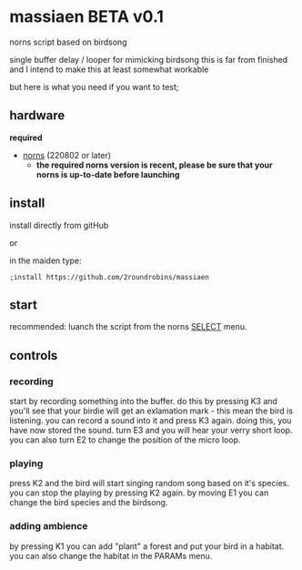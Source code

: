 # massiaen BETA v0.1
 norns script based on birdsong

single buffer delay / looper for mimicking birdsong
this is far from finished and I intend to make this at least somewhat workable

but here is what you need if you want to test;

## hardware

**required**

- [norns](https://github.com/p3r7/awesome-monome-norns) (220802 or later)
  - **the required norns version is recent, please be sure that your norns is up-to-date before launching**


## install

install directly from gitHub

or

in the maiden type:

```
;install https://github.com/2roundrobins/massiaen
```


## start

recommended: luanch the script from the norns [SELECT](https://monome.org/docs/norns/play/#select) menu.

## controls

### recording

start by recording something into the buffer. do this by pressing K3 and you'll see that your birdie will get an exlamation mark - this mean the bird is listening. you can record a sound into it and press K3 again. doing this, you have now stored the sound. turn E3 and you will hear your verry short loop. you can also turn E2 to change the position of the micro loop. 

### playing

press K2 and the bird will start singing random song based on it's species. you can stop the playing by pressing K2 again. by moving E1 you can change the bird species and the birdsong. 

### adding ambience

by pressing K1 you can add "plant" a forest and put your bird in a habitat. you can also change the habitat in the PARAMs menu.